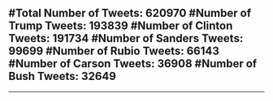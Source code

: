 #Total Number of Tweets: 620970 
#Number of Trump Tweets: 193839
#Number of Clinton Tweets: 191734
#Number of Sanders Tweets: 99699
#Number of Rubio Tweets: 66143
#Number of Carson Tweets: 36908
#Number of Bush Tweets: 32649
---
---
